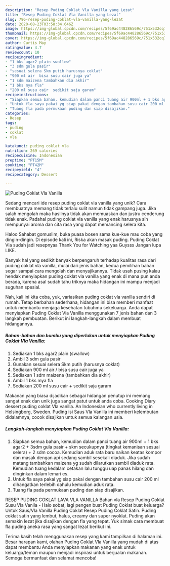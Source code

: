 ```yaml
---
description: "Resep Puding Coklat Vla Vanilla yang Lezat"
title: "Resep Puding Coklat Vla Vanilla yang Lezat"
slug: 796-resep-puding-coklat-vla-vanilla-yang-lezat
date: 2020-08-23T03:58:34.646Z
image: https://img-global.cpcdn.com/recipes/5f69ac448286569c/751x532cq70/puding-coklat-vla-vanilla-foto-resep-utama.jpg
thumbnail: https://img-global.cpcdn.com/recipes/5f69ac448286569c/751x532cq70/puding-coklat-vla-vanilla-foto-resep-utama.jpg
cover: https://img-global.cpcdn.com/recipes/5f69ac448286569c/751x532cq70/puding-coklat-vla-vanilla-foto-resep-utama.jpg
author: Curtis May
ratingvalue: 4.7
reviewcount: 10
recipeingredient:
- "1 bks agar2 plain swallow"
- "3 sdm gula pasir"
- "sesuai selera Skm putih harusnya coklat"
- "900 ml air  bisa susu cair juga ya"
- "1 sdm maizena tambahkan dia akhir"
- "1 bks mya fla"
- "200 ml susu cair  sedikit saja garam"
recipeinstructions:
- "Siapkan semua bahan, kemudian dalam panci tuang air 900ml + 1 bks agar2 + 3sdm gula pasir + skm secukupnya (tingkat kemanisan sesuai selera) + 2 sdm cocoa. Kemudian aduk rata baru naikan keatas kompor dan masak dengan api sedang sambil sesekali diaduk. Jika sudah matang tambahkan maizena yg sudah dilarutkan sambil diaduk rata. Kemudian tuang kedalam cetakan lalu tunggu uap panas hilang dan dinginkan dalam lemari es."
- "Untuk fla saya pakai yg siap pakai dengan tambahan susu cair 200 ml dihangatkan terlebih dahulu kemudian aduk rata."
- "Tuang fla pada permukaan puding dan siap disajikan."
categories:
- Resep
tags:
- puding
- coklat
- vla

katakunci: puding coklat vla 
nutrition: 269 calories
recipecuisine: Indonesian
preptime: "PT15M"
cooktime: "PT42M"
recipeyield: "4"
recipecategory: Dessert

---
```



![Puding Coklat Vla Vanilla](https://img-global.cpcdn.com/recipes/5f69ac448286569c/751x532cq70/puding-coklat-vla-vanilla-foto-resep-utama.jpg)

Sedang mencari ide resep puding coklat vla vanilla yang unik? Cara membuatnya memang tidak terlalu sulit namun tidak gampang juga. Jika salah mengolah maka hasilnya tidak akan memuaskan dan justru cenderung tidak enak. Padahal puding coklat vla vanilla yang enak harusnya sih mempunyai aroma dan cita rasa yang dapat memancing selera kita.

Haloo Sahabat gomuslim, buka puasa bosen sama kue-kue mau coba yang dingin-dingin. Di episode kali ini, Riska akan masak puding. Puding Coklat Vla sudah jadi resepnyaa Thank You for Watching yaa Guysss Jangan lupa LIKE.

Banyak hal yang sedikit banyak berpengaruh terhadap kualitas rasa dari puding coklat vla vanilla, mulai dari jenis bahan, kedua pemilihan bahan segar sampai cara mengolah dan menyajikannya. Tidak usah pusing kalau hendak menyiapkan puding coklat vla vanilla yang enak di mana pun anda berada, karena asal sudah tahu triknya maka hidangan ini mampu menjadi suguhan spesial.


Nah, kali ini kita coba, yuk, variasikan puding coklat vla vanilla sendiri di rumah. Tetap berbahan sederhana, hidangan ini bisa memberi manfaat untuk membantu menjaga kesehatan tubuhmu sekeluarga. Anda dapat menyiapkan Puding Coklat Vla Vanilla menggunakan 7 jenis bahan dan 3 langkah pembuatan. Berikut ini langkah-langkah dalam membuat hidangannya.

<!--inarticleads1-->

##### Bahan-bahan dan bumbu yang diperlukan untuk menyiapkan Puding Coklat Vla Vanilla:

1. Sediakan 1 bks agar2 plain (swallow)
1. Ambil 3 sdm gula pasir
1. Gunakan sesuai selera Skm putih (harusnya coklat)
1. Sediakan 900 ml air / bisa susu cair juga ya
1. Sediakan 1 sdm maizena (tambahkan dia akhir)
1. Ambil 1 bks mya fla
1. Sediakan 200 ml susu cair + sedikit saja garam


Makanan yang biasa dijadikan sebagai hidangan penutup ini memang sangat enak dan unik juga sangat patut untuk anda coba. Cooking Diary dessert puding coklat Vla vanilla. An Indonesian who currently living in Helsingborg, Sweden. Puding isi Saus Vla Vanilla ini memberi kelembutan didalamnya, cocok disajikan untuk semua kalangan usia. 

<!--inarticleads2-->

##### Langkah-langkah menyiapkan Puding Coklat Vla Vanilla:

1. Siapkan semua bahan, kemudian dalam panci tuang air 900ml + 1 bks agar2 + 3sdm gula pasir + skm secukupnya (tingkat kemanisan sesuai selera) + 2 sdm cocoa. Kemudian aduk rata baru naikan keatas kompor dan masak dengan api sedang sambil sesekali diaduk. Jika sudah matang tambahkan maizena yg sudah dilarutkan sambil diaduk rata. Kemudian tuang kedalam cetakan lalu tunggu uap panas hilang dan dinginkan dalam lemari es.
1. Untuk fla saya pakai yg siap pakai dengan tambahan susu cair 200 ml dihangatkan terlebih dahulu kemudian aduk rata.
1. Tuang fla pada permukaan puding dan siap disajikan.


RESEP PUDING COKLAT LAVA VLA VANILLA Bahan vla Resep Puding Coklat Susu Vla Vanila - Halo sobat, lagi pengen buat Puding Coklat buat keluarga? Untuk Saus/Vla Vanilla Puding Coklat Resep Puding Coklat Satin. Puding coklat satin yang lembut, halus, creamy dan super nyoklat. Puding akan semakin lezat jika disajikan dengan fla yang tepat. Yuk simak cara membuat fla puding aneka rasa yang sangat lezat berikut ini. 

Terima kasih telah menggunakan resep yang kami tampilkan di halaman ini. Besar harapan kami, olahan Puding Coklat Vla Vanilla yang mudah di atas dapat membantu Anda menyiapkan makanan yang enak untuk keluarga/teman maupun menjadi inspirasi untuk berjualan makanan. Semoga bermanfaat dan selamat mencoba!
